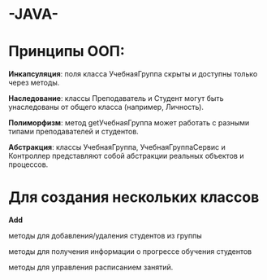 # -JAVA-
# Принципы ООП:
**Инкапсуляция**: поля класса УчебнаяГруппа скрыты и доступны только через методы.

**Наследование**: классы Преподаватель и Студент могут быть унаследованы от общего класса (например, Личность).

**Полиморфизм**: метод getУчебнаяГруппа может работать с разными типами преподавателей и студентов.

**Абстракция**: классы УчебнаяГруппа, УчебнаяГруппаСервис и Контроллер представляют собой абстракции реальных объектов и процессов.

# Для создания нескольких классов #
**Add** 

методы для добавления/удаления студентов из группы

методы для получения информации о прогрессе обучения студентов

методы для управления расписанием занятий.



